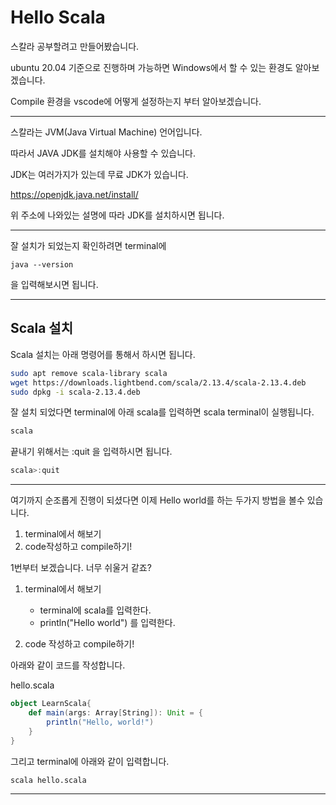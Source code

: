 # Hello Scala

스칼라 공부할려고 만들어봤습니다. 

ubuntu 20.04 기준으로 진행하며 가능하면 Windows에서 할 수 있는 환경도 알아보겠습니다. 

Compile 환경을 vscode에 어떻게 설정하는지 부터 알아보겠습니다. 

---

스칼라는 JVM(Java Virtual Machine) 언어입니다.

따라서 JAVA JDK를 설치해야 사용할 수 있습니다. 

JDK는 여러가지가 있는데 무료 JDK가 있습니다. 

https://openjdk.java.net/install/

위 주소에 나와있는 설명에 따라 JDK를 설치하시면 됩니다. 

---

잘 설치가 되었는지 확인하려면 terminal에 
```
java --version
```
을 입력해보시면 됩니다. 

---

## Scala 설치

Scala 설치는 아래 명령어를 통해서 하시면 됩니다. 

```bash
sudo apt remove scala-library scala
wget https://downloads.lightbend.com/scala/2.13.4/scala-2.13.4.deb
sudo dpkg -i scala-2.13.4.deb
```

잘 설치 되었다면 terminal에 아래 scala를 입력하면 scala terminal이 실행됩니다. 

```bash
scala
```

끝내기 위해서는 :quit 을 입력하시면 됩니다.

```scala
scala>:quit
```

---

여기까지 순조롭게 진행이 되셨다면 이제 Hello world를 하는 두가지 방법을 볼수 있습니다. 

1. terminal에서 해보기 
2. code작성하고 compile하기! 


1번부터 보겠습니다. 너무 쉬울거 같죠?

1. terminal에서 해보기 
    - terminal에 scala를 입력한다. 
    - println("Hello world") 를 입력한다.

2. code 작성하고 compile하기!

아래와 같이 코드를 작성합니다. 

hello.scala

```scala
object LearnScala{
    def main(args: Array[String]): Unit = {
        println("Hello, world!")
    }
}
```

그리고 terminal에 아래와 같이 입력합니다. 

```bash
scala hello.scala
```

---

